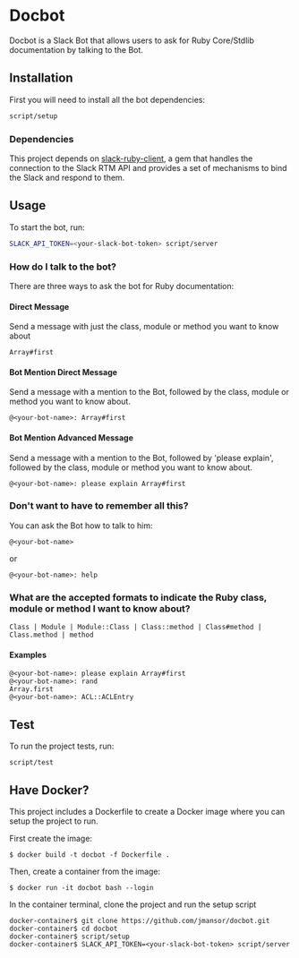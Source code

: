 # Docbot

Docbot is a Slack Bot that allows users to ask for Ruby Core/Stdlib documentation by talking to the Bot.

## Installation

First you will need to install all the bot dependencies:

```bash
script/setup
```

### Dependencies
This project depends on [slack-ruby-client](https://github.com/dblock/slack-ruby-client), a gem that handles the connection to the Slack RTM API and provides a set of mechanisms to bind the Slack and respond to them.

## Usage

To start the bot, run:

```bash
SLACK_API_TOKEN=<your-slack-bot-token> script/server
```

### How do I talk to the bot?
There are three ways to ask the bot for Ruby documentation:

#### Direct Message
Send a message with just the class, module or method you want to know about
```
Array#first
```

#### Bot Mention Direct Message
Send a message with a mention to the Bot, followed by the class, module or method you want to know about.
```
@<your-bot-name>: Array#first
```

#### Bot Mention Advanced Message
Send a message with a mention to the Bot, followed by 'please explain', followed by the class, module or method you want to know about.
```
@<your-bot-name>: please explain Array#first
```

### Don't want to have to remember all this?
You can ask the Bot how to talk to him:
```
@<your-bot-name>
```
or
```
@<your-bot-name>: help
```

### What are the accepted formats to indicate the Ruby class, module or method I want to know about?

```
Class | Module | Module::Class | Class::method | Class#method | Class.method | method
```

#### Examples
```
@<your-bot-name>: please explain Array#first
@<your-bot-name>: rand
Array.first
@<your-bot-name>: ACL::ACLEntry
```
## Test

To run the project tests, run:
```
script/test
```

## Have Docker?
This project includes a Dockerfile to create a Docker image where you can setup
the project to run.

First create the image:
```
$ docker build -t docbot -f Dockerfile .
```

Then, create a container from the image:
```
$ docker run -it docbot bash --login
```

In the container terminal, clone the project and run the setup script
```
docker-container$ git clone https://github.com/jmansor/docbot.git
docker-container$ cd docbot
docker-container$ script/setup
docker-container$ SLACK_API_TOKEN=<your-slack-bot-token> script/server
```
